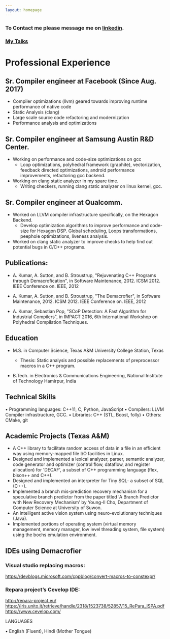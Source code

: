 ```yaml
---
layout: homepage
---
```


### To Contact me please message me on [linkedin](linkedin.com/in/hiraditya).
### [My Talks](Talks.md)

# Professional Experience

## Sr. Compiler engineer at Facebook (Since Aug. 2017)
* Compiler optimizations (llvm) geared towards improving runtime performance of native code
* Static Analysis (clang)
* Large scale source code refactoring and modernization
* Performance analysis and optimizations

## Sr. Compiler engineer at Samsung Austin R&D Center.

* Working on performance and code-size optimizations on gcc
  - Loop optimizations, polyhedral framework (graphite), vectorization, feedback directed optimizations, android performance improvements, refactoring gcc backend.
* Working on clang static analyzer in my spare time.
  - Writing checkers, running clang static analyzer on linux kernel, gcc.


## Sr. Compiler engineer at Qualcomm.

* Worked on LLVM compiler infrastructure specifically, on the Hexagon Backend.
  - Develop optimization algorithms to improve performance and code-size for Hexagon DSP. Global scheduling, Loops transformations, peephole optimizations, liveness analysis.
* Worked on clang static analyzer to improve checks to help find out potential bugs in C/C++ programs.


## Publications:

* A. Kumar, A. Sutton, and B. Stroustrup, "Rejuvenating C++ Programs through Demacrofication", in Software Maintenance, 2012. ICSM 2012. IEEE Conference on. IEEE, 2012

* A. Kumar, A. Sutton, and B. Stroustrup, "The Demacrofier", in Software Maintenance, 2012. ICSM 2012. IEEE Conference on. IEEE, 2012

* A. Kumar, Sebastian Pop, "SCoP Detection: A Fast Algorithm for Industrial Compilers", in IMPACT 2016, 6th International Workshop on Polyhedral Compilation Techniques.

## Education

* M.S. in Computer Science, Texas A&M University College Station, Texas
  - Thesis: Static analysis and possible replacements of preprocessor macros in a C++ program.

* B.Tech. in Electronics & Communications Engineering, National Institute of Technology Hamirpur, India

## Technical Skills

• Programming languages: C++11, C, Python, JavaScript
• Compilers: LLVM Compiler infrastructure, GCC.
• Libraries: C++ (STL, Boost, folly)
• Others: CMake, git

## Academic Projects (Texas A&M)

* A C++ library to facilitate random access of data in a file in an efficient way using memory-mapped file I/O facilities in Linux.
* Designed and implemented a lexical analyzer, parser, semantic analyzer, code generator and optimizer (control flow, dataflow, and register allocation) for 'DECAF', a subset of C++ programming language (flex, bison++ and C++).
* Designed and implemented an interpreter for Tiny SQL- a subset of SQL (C++).
* Implemented a branch mis-prediction recovery mechanism for a speculative branch predictor from the paper titled 'A Branch Predictor with New Recovery Mechanism' by Young-Il Cho, Department of Computer Science at University of Suwon.
* An intelligent active vision system using neuro-evolutionary techniques (Java).
* Implemented portions of operating system (virtual memory management, memory manager, low level threading system, file system) using the bochs emulation environment.

## IDEs using Demacrofier
### Visual studio replacing macros:
https://devblogs.microsoft.com/cppblog/convert-macros-to-constexpr/

### Repara project’s Cevelop IDE:
http://repara-project.eu/ https://iris.unito.it/retrieve/handle/2318/1523738/52857/15_RePara_ISPA.pdf
https://www.cevelop.com/


LANGUAGES

• English (Fluent), Hindi (Mother Tongue)
